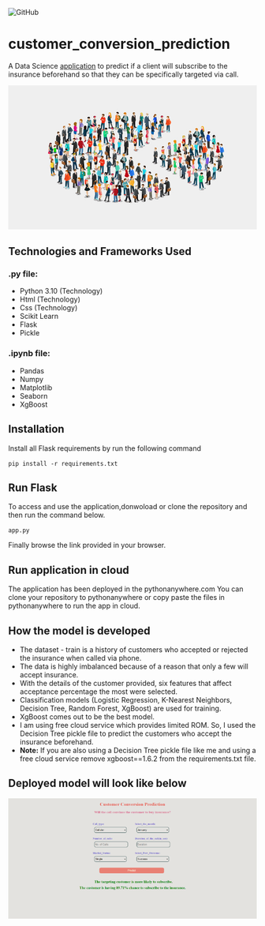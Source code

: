 ![GitHub](https://img.shields.io/github/license/Praveen2812git/customer_conversion_prediction)
# customer_conversion_prediction
A Data Science [application](https://praveenpython.pythonanywhere.com/) to predict if a client will subscribe to the insurance beforehand so that they can be specifically targeted via call.<br>

<!-- Image 1 -->
![alt text](https://github.com/Praveen2812git/customer_conversion_prediction/blob/main/cus_conv_pred1.jpg?raw=true)<br>

## Technologies and Frameworks Used
### .py file:
- Python 3.10 (Technology)
- Html (Technology)
- Css (Technology)
- Scikit Learn
- Flask
- Pickle
### .ipynb file:
- Pandas
- Numpy
- Matplotlib
- Seaborn
- XgBoost

## Installation
Install all Flask requirements by run the following command
```
pip install -r requirements.txt
```

## Run Flask
To access and use the application,donwoload or clone the repository and then run the command below.
```
app.py
```
Finally browse the link provided in your browser.

## Run application in cloud
The application has been deployed in the pythonanywhere.com
You can clone your repository to pythonanywhere or copy paste the files in pythonanywhere to run the app in cloud.

## How the model is developed
- The dataset - train is a history of customers who accepted or rejected the insurance when called via phone.
- The data is highly imbalanced because of a reason that only a few will accept insurance.
- With the details of the customer provided, six features that affect acceptance percentage the most were selected.
- Classification models (Logistic Regression, K-Nearest Neighbors, Decision Tree, Random Forest, XgBoost) are used for training.
- XgBoost comes out to be the best model.
- I am using free cloud service which provides limited ROM. So, I used the Decision Tree pickle file to predict the customers who accept the insurance beforehand.
- **Note:** If you are also using a Decision Tree pickle file like me and using a free cloud service remove xgboost==1.6.2 from the requirements.txt file.

## Deployed model will look like below

<!-- Image 2 -->
![alt text](https://github.com/Praveen2812git/customer_conversion_prediction/blob/main/cus_conv_pred2.png?raw=true)
